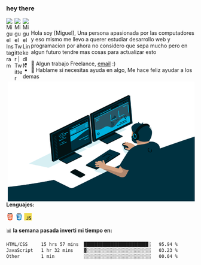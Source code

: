 ### hey there 
<a href="#">
  <img align="left" alt="Miguel Instagram" width="22px" src="https://raw.githubusercontent.com/hussainweb/hussainweb/main/icons/instagram.png" />
</a>
<a href="#">
  <img align="left" alt="Miguel Twitter | Twitter" width="22px" src="https://raw.githubusercontent.com/peterthehan/peterthehan/master/assets/twitter.svg" />
</a>
<a href="#">
  <img align="left" alt="Miguel LinkedIN" width="22px" src="https://raw.githubusercontent.com/peterthehan/peterthehan/master/assets/linkedin.svg" />
</a>

<br />

Hola soy [Miguel], Una persona apasionada por las computadores y eso mismo me llevo a querer estudiar desarrollo web y programacion por ahora no considero que sepa mucho pero en algun futuro tendre mas cosas para actualizar esto


  <img align="right" alt="GIF" src="https://github.com/ArtzRed/ArtzRed/blob/main/code.gif?raw=true" width="500" height="320" />
  
- 💼 Algun trabajo Freelance, [email](miguel.ojeda.red@hotmail.com) :)
- 💬 Hablame si necesitas ayuda en algo, Me hace feliz ayudar a los demas

**Lenguajes:**  

<code><img height="20" src="https://raw.githubusercontent.com/github/explore/80688e429a7d4ef2fca1e82350fe8e3517d3494d/topics/html/html.png"></code>
<code><img height="20" src="https://raw.githubusercontent.com/github/explore/80688e429a7d4ef2fca1e82350fe8e3517d3494d/topics/css/css.png"></code>
<code><img height="20" src="https://raw.githubusercontent.com/github/explore/80688e429a7d4ef2fca1e82350fe8e3517d3494d/topics/javascript/javascript.png"></code>

📊 **la semana pasada inverti mi tiempo en:**
<!--START_SECTION:waka-->

```text
HTML/CSS     15 hrs 57 mins  ████████████████████████░   95.94 %
JavaScript   1 hr 32 mins    ▓░░░░░░░░░░░░░░░░░░░░░░░░   03.23 %
Other        1 min           ░░░░░░░░░░░░░░░░░░░░░░░░░   00.04 %
```

<!--END_SECTION:waka-->




